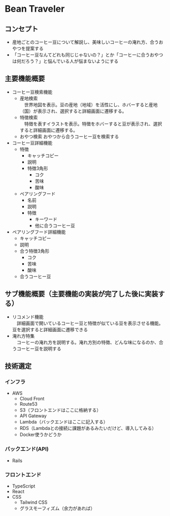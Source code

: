# Bean Traveler
## コンセプト
- 産地ごとのコーヒー豆について解説し、美味しいコーヒーの淹れ方、合うおやつを提案する
- 「コーヒー豆なんてどれも同じじゃないの？」とか「コーヒーに合うおやつは何だろう？」と悩んでいる人が悩まないようにする
## 主要機能概要
- コーヒー豆検索機能
  - 産地検索  
  　世界地図を表示。豆の産地（地域）を活性にし、ホバーすると産地（国）が表示され、選択すると詳細画面に遷移する。
  - 特徴検索  
  　特徴を表すイラストを表示。特徴をホバーすると豆が表示され、選択すると詳細画面に遷移する。
  - おやつ検索
    おやつから合うコーヒー豆を検索する
- コーヒー豆詳細機能
  - 特徴  
    - キャッチコピー
    - 説明
    - 特徴3角形
      - コク
      - 苦味
      - 酸味
  - ペアリングフード
    - 名前
    - 説明
    - 特徴
      - キーワード
      - 他に合うコーヒー豆
- ペアリングフード詳細機能
  - キャッチコピー
  - 説明
  - 合う特徴3角形
      - コク
      - 苦味
      - 酸味
  - 合うコーヒー豆
## サブ機能概要（主要機能の実装が完了した後に実装する）
- リコメンド機能  
　詳細画面で開いているコーヒー豆と特徴が似ている豆を表示させる機能。豆を選択すると詳細画面に遷移できる
- 淹れ方特集  
　コーヒーの淹れ方を説明する。淹れ方別の特徴、どんな味になるのか、合うコーヒー豆を説明する
## 技術選定
### インフラ
- AWS
  - Cloud Front
  - Route53
  - S3（フロントエンドはここに格納する）
  - API Gateway
  - Lambda（バックエンドはここに記入する）
  - RDS（Lambdaとの接続に課題があるみたいだけど、導入してみる）
  - Docker使うかどうか
### バックエンド(API)
- Rails
### フロントエンド
- TypeScript
- React
- CSS
  - Tailwind CSS
  - グラスモーフィズム（余力があれば）


